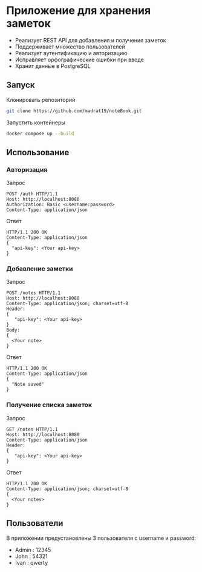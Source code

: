 # Приложение для хранения заметок 
* Реализует REST API для добавления и получения заметок
* Поддерживает множество пользователей
* Реализует аутентификацию и авторизацию
* Исправляет орфографические ошибки при вводе
* Хранит данные в PostgreSQL

## Запуск 
Клонировать репозиторий 
```bash
git clone https://github.com/madrat19/noteBook.git
```
Запустить контейнеры
```bash
docker compose up --build
```

## Использование
### Авторизация 

Запрос
```http
POST /auth HTTP/1.1
Host: http://localhost:8080
Authorization: Basic <username:password>
Content-Type: application/json
```

Ответ
```http
HTTP/1.1 200 OK
Content-Type: application/json
{
  "api-key": <Your api-key>
}
```

### Добавление заметки 

Запрос
``` http
POST /notes HTTP/1.1
Host: http://localhost:8080
Content-Type: application/json; charset=utf-8
Header:
{
   "api-key": <Your api-key>
}
Body:
{
  <Your note>
}
```

Ответ
```http
HTTP/1.1 200 OK
Content-Type: application/json
{
  "Note saved"
}
```

### Получение списка заметок
Запрос
``` http
GET /notes HTTP/1.1
Host: http://localhost:8080
Content-Type: application/json
Header:
{
   "api-key": <Your api-key>
}
```

Ответ
```http
HTTP/1.1 200 OK
Content-Type: application/json; charset=utf-8
{
  <Your notes>
}
```

## Пользователи
В приложении предустановлены 3 пользователя с username и password:
* Admin : 12345
* John : 54321
* Ivan : qwerty



